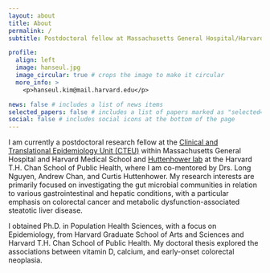 ```yaml
---
layout: about
title: About
permalink: /
subtitle: Postdoctoral fellow at Massachusetts General Hospital/Harvard Medical School

profile:
  align: left
  image: hanseul.jpg
  image_circular: true # crops the image to make it circular
  more_info: >
    <p>hanseul.kim@mail.harvard.edu</p>

news: false # includes a list of news items
selected_papers: false # includes a list of papers marked as "selected={true}"
social: false # includes social icons at the bottom of the page
---
```


I am currently a postdoctoral research fellow at the [Clinical and Translational Epidemiology Unit (CTEU)](https://www.mghcteu.org/) within Massachusetts General Hospital and Harvard Medical School and [Huttenhower lab](https://huttenhower.sph.harvard.edu/home/) at the Harvard T.H. Chan School of Public Health, where I am co-mentored by Drs. Long Nguyen, Andrew Chan, and Curtis Huttenhower. My research interests are primarily focused on investigating the gut microbial communities in relation to various gastrointestinal and hepatic conditions, with a particular emphasis on colorectal cancer and metabolic dysfunction-associated steatotic liver disease.

I obtained Ph.D. in Population Health Sciences, with a focus on Epidemiology, from Harvard Graduate School of Arts and Sciences and Harvard T.H. Chan School of Public Health. My doctoral thesis explored the associations between vitamin D, calcium, and early-onset colorectal neoplasia.
